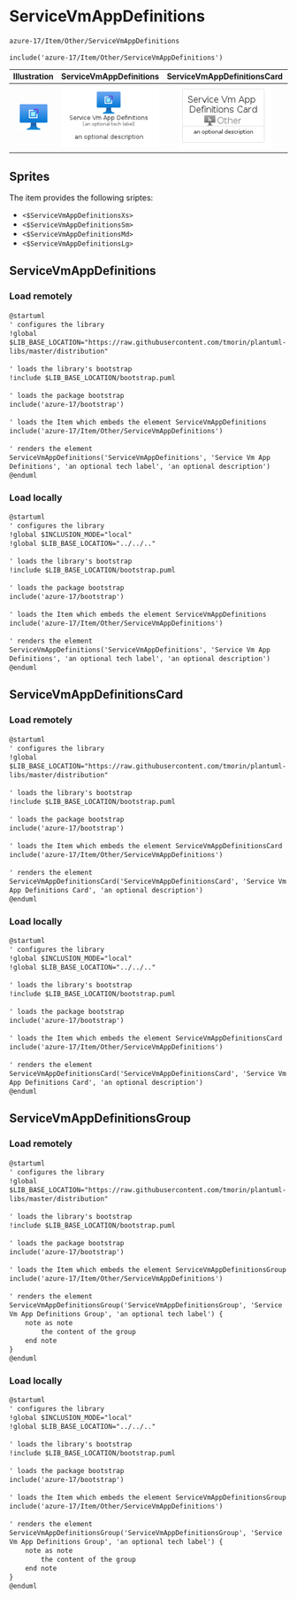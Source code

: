 # ServiceVmAppDefinitions


```text
azure-17/Item/Other/ServiceVmAppDefinitions
```

```text
include('azure-17/Item/Other/ServiceVmAppDefinitions')
```



| Illustration | ServiceVmAppDefinitions | ServiceVmAppDefinitionsCard | ServiceVmAppDefinitionsGroup |
| :---: | :---: | :---: | :---: |
| ![illustration for Illustration](../../../azure-17/Item/Other/ServiceVmAppDefinitions.png) | ![illustration for ServiceVmAppDefinitions](../../../azure-17/Item/Other/ServiceVmAppDefinitions.Local.png) | ![illustration for ServiceVmAppDefinitionsCard](../../../azure-17/Item/Other/ServiceVmAppDefinitionsCard.Local.png) | ![illustration for ServiceVmAppDefinitionsGroup](../../../azure-17/Item/Other/ServiceVmAppDefinitionsGroup.Local.png) |



## Sprites
The item provides the following sriptes:

- `<$ServiceVmAppDefinitionsXs>`
- `<$ServiceVmAppDefinitionsSm>`
- `<$ServiceVmAppDefinitionsMd>`
- `<$ServiceVmAppDefinitionsLg>`





## ServiceVmAppDefinitions

### Load remotely
```plantuml
@startuml
' configures the library
!global $LIB_BASE_LOCATION="https://raw.githubusercontent.com/tmorin/plantuml-libs/master/distribution"

' loads the library's bootstrap
!include $LIB_BASE_LOCATION/bootstrap.puml

' loads the package bootstrap
include('azure-17/bootstrap')

' loads the Item which embeds the element ServiceVmAppDefinitions
include('azure-17/Item/Other/ServiceVmAppDefinitions')

' renders the element
ServiceVmAppDefinitions('ServiceVmAppDefinitions', 'Service Vm App Definitions', 'an optional tech label', 'an optional description')
@enduml
```

### Load locally
```plantuml
@startuml
' configures the library
!global $INCLUSION_MODE="local"
!global $LIB_BASE_LOCATION="../../.."

' loads the library's bootstrap
!include $LIB_BASE_LOCATION/bootstrap.puml

' loads the package bootstrap
include('azure-17/bootstrap')

' loads the Item which embeds the element ServiceVmAppDefinitions
include('azure-17/Item/Other/ServiceVmAppDefinitions')

' renders the element
ServiceVmAppDefinitions('ServiceVmAppDefinitions', 'Service Vm App Definitions', 'an optional tech label', 'an optional description')
@enduml
```

## ServiceVmAppDefinitionsCard

### Load remotely
```plantuml
@startuml
' configures the library
!global $LIB_BASE_LOCATION="https://raw.githubusercontent.com/tmorin/plantuml-libs/master/distribution"

' loads the library's bootstrap
!include $LIB_BASE_LOCATION/bootstrap.puml

' loads the package bootstrap
include('azure-17/bootstrap')

' loads the Item which embeds the element ServiceVmAppDefinitionsCard
include('azure-17/Item/Other/ServiceVmAppDefinitions')

' renders the element
ServiceVmAppDefinitionsCard('ServiceVmAppDefinitionsCard', 'Service Vm App Definitions Card', 'an optional description')
@enduml
```

### Load locally
```plantuml
@startuml
' configures the library
!global $INCLUSION_MODE="local"
!global $LIB_BASE_LOCATION="../../.."

' loads the library's bootstrap
!include $LIB_BASE_LOCATION/bootstrap.puml

' loads the package bootstrap
include('azure-17/bootstrap')

' loads the Item which embeds the element ServiceVmAppDefinitionsCard
include('azure-17/Item/Other/ServiceVmAppDefinitions')

' renders the element
ServiceVmAppDefinitionsCard('ServiceVmAppDefinitionsCard', 'Service Vm App Definitions Card', 'an optional description')
@enduml
```

## ServiceVmAppDefinitionsGroup

### Load remotely
```plantuml
@startuml
' configures the library
!global $LIB_BASE_LOCATION="https://raw.githubusercontent.com/tmorin/plantuml-libs/master/distribution"

' loads the library's bootstrap
!include $LIB_BASE_LOCATION/bootstrap.puml

' loads the package bootstrap
include('azure-17/bootstrap')

' loads the Item which embeds the element ServiceVmAppDefinitionsGroup
include('azure-17/Item/Other/ServiceVmAppDefinitions')

' renders the element
ServiceVmAppDefinitionsGroup('ServiceVmAppDefinitionsGroup', 'Service Vm App Definitions Group', 'an optional tech label') {
    note as note
        the content of the group
    end note
}
@enduml
```

### Load locally
```plantuml
@startuml
' configures the library
!global $INCLUSION_MODE="local"
!global $LIB_BASE_LOCATION="../../.."

' loads the library's bootstrap
!include $LIB_BASE_LOCATION/bootstrap.puml

' loads the package bootstrap
include('azure-17/bootstrap')

' loads the Item which embeds the element ServiceVmAppDefinitionsGroup
include('azure-17/Item/Other/ServiceVmAppDefinitions')

' renders the element
ServiceVmAppDefinitionsGroup('ServiceVmAppDefinitionsGroup', 'Service Vm App Definitions Group', 'an optional tech label') {
    note as note
        the content of the group
    end note
}
@enduml
```

